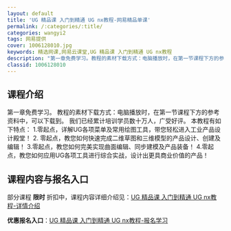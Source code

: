 ```yaml
---
layout: default
title: 'UG 精品课 入门到精通 UG nx教程-网易精品单课'
permalink: /:categories/:title/
categories: wangyi2
tags: 网易提供
cover: 1006128010.jpg
keywords: 精选网课,网易云课堂,UG 精品课 入门到精通 UG nx教程
description: "第一章免费学习。教程的素材下载方式：电脑播放时，在第一节课程下方的参考资料中，可以下载到。我们已经累计培训学员数十万人，广受好评。本教程有如下特点：1.零起点，详解UG各项菜单及常用绘图工具"
classid: 1006128010
---
```


## 课程介绍

第一章免费学习。
教程的素材下载方式：电脑播放时，在第一节课程下方的参考资料中，可以下载到。
我们已经累计培训学员数十万人，广受好评。
本教程有如下特点：
1.零起点，详解UG各项菜单及常用绘图工具，带您轻松进入工业产品设计殿堂！
2. 零起点，教您如何快速完成二维草图和三维模型的产品设计、创建及编辑！ 
3.零起点，教您如何完美实现曲面编辑、同步建模及产品装备！
4.零起点，教您如何应用UG各项工具进行综合实战，设计出更具商业价值的产品！

## 课程内容与报名入口

部分课程 **限时** 折扣中，课程内容详细介绍见：[UG 精品课 入门到精通 UG nx教程-详情介绍](https://study.163.com/course/introduction/1006128010.htm?share=1&shareId=1025206652&utm_campaign=share&utm_medium=iphoneShare&utm_source=&utm_u=1025206652)

**优惠报名入口**：[UG 精品课 入门到精通 UG nx教程-报名学习](https://study.163.com/course/introduction/1006128010.htm?share=1&shareId=1025206652&utm_campaign=share&utm_medium=iphoneShare&utm_source=&utm_u=1025206652)

